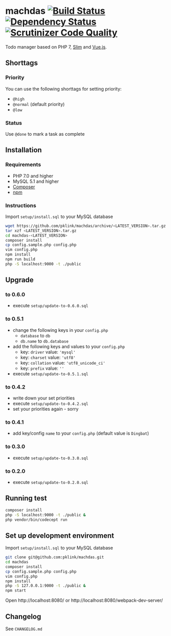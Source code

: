 # machdas [![Build Status](https://travis-ci.org/pklink/machdas.png?branch=master)](https://travis-ci.org/pklink/machdas) [![Dependency Status](https://www.versioneye.com/user/projects/5702b434fcd19a00415b0081/badge.svg?style=flat)](https://www.versioneye.com/user/projects/5702b434fcd19a00415b0081) [![Scrutinizer Code Quality](https://scrutinizer-ci.com/g/pklink/machdas/badges/quality-score.png?b=master)](https://scrutinizer-ci.com/g/pklink/machdas/?branch=master)

Todo manager based on PHP 7, [Slim](http://www.slimframework.com/) and [Vue.js](http://vuejs.org/).

## Shorttags

### Priority

You can use the following shorttags for setting priority:

* `@high`
* `@normal` (default priority)
* `@low`

### Status

Use `@done` to mark a task as complete


## Installation

### Requirements

* PHP 7.0 and higher
* MySQL 5.1 and higher
* [Composer](http://getcomposer.org/)
* [npm](https://www.npmjs.com/)

### Instructions

Import `setup/install.sql` to your MySQL database

```sh
wget https://github.com/pklink/machdas/archive/<LATEST_VERSION>.tar.gz
tar xzf <LATEST_VERSION>.tar.gz
cd machdas-<LATEST_VERSION>
composer install
cp config.sample.php config.php
vim config.php
npm install
npm run build
php -S localhost:9000 -t ./public
```

## Upgrade

### to 0.6.0

* execute `setup/update-to-0.6.0.sql`

### to 0.5.1

* change the following keys in your `config.php`
    * `database` to `db`
    * `db.name` to `db.database`
* add the following keys and values to your `config.php`
    * key: `driver` value: `'mysql'`
    * key: `charset` value: `'utf8'`
    * key: `collation` value: `'utf8_unicode_ci'`
    * key: `prefix` value: `''`
* execute `setup/update-to-0.5.1.sql`

### to 0.4.2

* write down your set priorities
* execute `setup/update-to-0.4.2.sql`
* set your priorities again - sorry

### to 0.4.1

* add key/config `name` to your `config.php` (default value is `Dingbat`)

### to 0.3.0

* execute `setup/update-to-0.3.0.sql`

### to 0.2.0

* execute `setup/update-to-0.2.0.sql`

## Running test

```sh
composer install
php -S localhost:9000 -t ./public &
php vendor/bin/codecept run
```

## Set up development environment

Import `setup/install.sql` to your MySQL database

```sh
git clone git@github.com:pklink/machdas.git
cd machdas
composer install
cp config.sample.php config.php
vim config.php
npm install
php -S 127.0.0.1:9000 -t ./public &
npm start
```

Open http://localhost:8080/ or http://localhost:8080/webpack-dev-server/ 

## Changelog

See `CHANGELOG.md`

